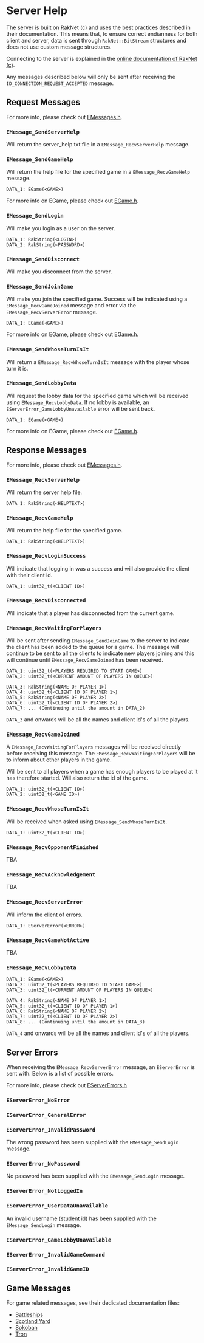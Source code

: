 # Server Help
The server is built on RakNet (c) and uses the best practices described in their documentation. This means that, to ensure correct endianness for both client and server, data is sent through `RakNet::BitStream` structures and does not use custom message structures.

Connecting to the server is explained in the [online documentation of RakNet (c)](http://www.jenkinssoftware.com/raknet/manual/index.html).

Any messages described below will only be sent after receiving the `ID_CONNECTION_REQUEST_ACCEPTED` message.

## Request Messages
For more info, please check out [EMessages.h](/Include/Network/EMessages.h).

### `EMessage_SendServerHelp`
Will return the server_help.txt file in a `EMessage_RecvServerHelp` message.

### `EMessage_SendGameHelp`
Will return the help file for the specified game in a `EMessage_RecvGameHelp` message.
```
DATA_1: EGame(<GAME>)
```
For more info on EGame, please check out [EGame.h](/Include/Server/EGame.h).

### `EMessage_SendLogin`
Will make you login as a user on the server.
```
DATA_1: RakString(<LOGIN>)
DATA_2: RakString(<PASSWORD>)
```

### `EMessage_SendDisconnect`
Will make you disconnect from the server.

### `EMessage_SendJoinGame`
Will make you join the specified game. Success will be indicated using a `EMessage_RecvGameJoined` message and error via the `EMessage_RecvServerError` message.
```
DATA_1: EGame(<GAME>)
```
For more info on EGame, please check out [EGame.h](/Include/Server/EGame.h).

### `EMessage_SendWhoseTurnIsIt`
Will return a `EMessage_RecvWhoseTurnIsIt` message with the player whose turn it is.

### `EMessage_SendLobbyData`
Will request the lobby data for the specified game which will be received using `EMessage_RecvLobbyData`. If no lobby is available, an `EServerError_GameLobbyUnavailable` error will be sent back.
```
DATA_1: EGame(<GAME>)
```
For more info on EGame, please check out [EGame.h](/Include/Server/EGame.h).

## Response Messages
For more info, please check out [EMessages.h](/Include/Network/EMessages.h).

### `EMessage_RecvServerHelp`
Will return the server help file.
```
DATA_1: RakString(<HELPTEXT>)
```

### `EMessage_RecvGameHelp`
Will return the help file for the specified game.
```
DATA_1: RakString(<HELPTEXT>)
```

### `EMessage_RecvLoginSuccess`
Will indicate that logging in was a success and will also provide the client with their client id.
```
DATA_1: uint32_t(<CLIENT ID>)
```

### `EMessage_RecvDisconnected`
Will indicate that a player has disconnected from the current game.

### `EMessage_RecvWaitingForPlayers`
Will be sent after sending `EMessage_SendJoinGame` to the server to indicate the client has been added to the queue for a game. The message will continue to be sent to all the clients to indicate new players joining and this will continue until `EMessage_RecvGameJoined` has been received.
```
DATA_1: uint32_t(<PLAYERS REQUIRED TO START GAME>)
DATA_2: uint32_t(<CURRENT AMOUNT OF PLAYERS IN QUEUE>)

DATA_3: RakString(<NAME OF PLAYER 1>)
DATA_4: uint32_t(<CLIENT ID OF PLAYER 1>)
DATA_5: RakString(<NAME OF PLAYER 2>)
DATA_6: uint32_t(<CLIENT ID OF PLAYER 2>)
DATA_7: ... (Continuing until the amount in DATA_2)
```
`DATA_3` and onwards will be all the names and client id's of all the players.

### `EMessage_RecvGameJoined`
A `EMessage_RecvWaitingForPlayers` messages will be received directly before receiving this message. The `EMessage_RecvWaitingForPlayers` will be to inform about other players in the game.

Will be sent to all players when a game has enough players to be played at it has therefore started. Will also return the id of the game.
```
DATA_1: uint32_t(<CLIENT ID>)
DATA_2: uint32_t(<GAME ID>)
```

### `EMessage_RecvWhoseTurnIsIt`
Will be received when asked using `EMessage_SendWhoseTurnIsIt`.
```
DATA_1: uint32_t(<CLIENT ID>)
```

### `EMessage_RecvOpponentFinished`
TBA

### `EMessage_RecvAcknowledgement`
TBA

### `EMessage_RecvServerError`
Will inform the client of errors.
```
DATA_1: EServerError(<ERROR>)
```

### `EMessage_RecvGameNotActive`
TBA

### `EMessage_RecvLobbyData`
```
DATA_1: EGame(<GAME>)
DATA_2: uint32_t(<PLAYERS REQUIRED TO START GAME>)
DATA_3: uint32_t(<CURRENT AMOUNT OF PLAYERS IN QUEUE>)

DATA_4: RakString(<NAME OF PLAYER 1>)
DATA_5: uint32_t(<CLIENT ID OF PLAYER 1>)
DATA_6: RakString(<NAME OF PLAYER 2>)
DATA_7: uint32_t(<CLIENT ID OF PLAYER 2>)
DATA_8: ... (Continuing until the amount in DATA_3)
```
`DATA_4` and onwards will be all the names and client id's of all the players.

## Server Errors
When receiving the `EMessage_RecvServerError` message, an `EServerError` is sent with. Below is a list of possible errors.

For more info, please check out [EServerErrors.h](/Include/Network/EServerErrors.h)
### `EServerError_NoError`
### `EServerError_GeneralError`
### `EServerError_InvalidPassword`
The wrong password has been supplied with the `EMessage_SendLogin` message.

### `EServerError_NoPassword`
No password has been supplied with the `EMessage_SendLogin` message.

### `EServerError_NotLoggedIn`
### `EServerError_UserDataUnavailable`
An invalid username (student id) has been supplied with the `EMessage_SendLogin` message.

### `EServerError_GameLobbyUnavailable`
### `EServerError_InvalidGameCommand`
### `EServerError_InvalidGameID`

## Game Messages
For game related messages, see their dedicated documentation files:
- [Battleships](/Documentation/BATTLESHIPSHELP.md)
- [Scotland Yard](/Documentation/SCOTLANDYARDHELP.md)
- [Sokoban](/Documentation/SOKOBANHELP.md)
- [Tron](/Documentation/TRONHELP.md)
